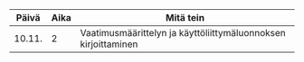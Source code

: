 | **Päivä** | **Aika** | **Mitä tein** |
| --------- | -------- | ------------- |
| 10.11. | 2 | Vaatimusmäärittelyn ja käyttöliittymäluonnoksen kirjoittaminen |

